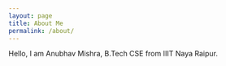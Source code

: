 ```yaml
---
layout: page
title: About Me
permalink: /about/
---
```


Hello, I am Anubhav Mishra, B.Tech CSE from IIIT Naya Raipur.



